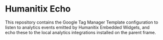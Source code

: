 # Humanitix Echo

This repository contains the Google Tag Manager Template configuration to listen to analytics events emitted by Humanitix Embedded Widgets, and echo these to the local analytics integrations installed on the parent frame.